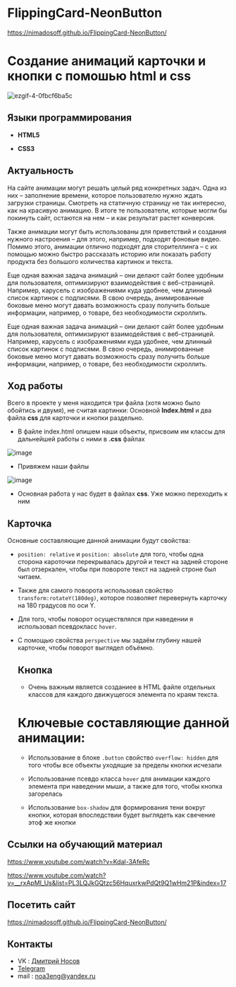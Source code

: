 # FlippingCard-NeonButton
https://nimadosoff.github.io/FlippingCard-NeonButton/
# Создание анимаций карточки и кнопки с помошью html и css
<p align='center'>
  
![ezgif-4-0fbcf6ba5c](https://github.com/NimaDosOFF/FlippingCard-NeonButton/assets/133951460/41732bbc-50a2-4e82-98ca-ca5f939badc1)

  

## Языки программирования
- **HTML5**
  
- **CSS3**

## Актуальность

  
На сайте анимации могут решать целый ряд конкретных задач. Одна из них – заполнение времени, которое пользователю нужно ждать загрузки страницы. Смотреть на статичную страницу не так интересно, как на красивую анимацию. В итоге те пользователи, которые могли бы покинуть сайт, остаются на нем – и как результат растет конверсия.

Также анимации могут быть использованы для приветствий и создания нужного настроения – для этого, например, подходят фоновые видео. Помимо этого, анимации отлично подходят для сторителлинга – с их помощью можно быстро рассказать историю или показать работу продукта без большого количества картинок и текста.
  
  
Еще одная важная задача анимаций – они делают сайт более удобным для пользователя, оптимизируют взаимодействия с веб-страницей. Например, карусель с изображениями куда удобнее, чем длинный список картинок с подписями. В свою очередь, анимированные боковые меню могут давать возможность сразу получить больше информации, например, о товаре, без необходимости скроллить.
  
  
Еще одная важная задача анимаций – они делают сайт более удобным для пользователя, оптимизируют взаимодействия с веб-страницей. Например, карусель с изображениями куда удобнее, чем длинный список картинок с подписями. В свою очередь, анимированные боковые меню могут давать возможность сразу получить больше информации, например, о товаре, без необходимости скроллить.
## Ход работы
  
  Всего в проекте у меня находится три файла (хотя можно было обойтись и двумя), не считая картинки: Основной **Index.html** и два файла **css** для карточки и кнопки раздельно.
  
  - В файле index.html опишем наши объекты, присвоим им классы для дальнейшей работы с ними в **.css** файлах
  
  ![image](https://github.com/NimaDosOFF/FlippingCard-NeonButton/assets/133951460/a94ac06a-e69a-4209-8532-22bc94f0a7ed)

  - Привяжем наши файлы
  
  ![image](https://github.com/NimaDosOFF/FlippingCard-NeonButton/assets/133951460/9f978307-bce6-4a81-8182-2c61655d5e2e)

  
  - Основная работа у нас будет в файлах **css**. Уже можно переходить к ним
  
  ## Карточка
  
  Основные составляющие данной анимации будут свойства:
- `position: relative` и `position: absolute` для того, чтобы одна сторона кароточки перекрывалась другой и текст на задней стороне был отзеркален, чтобы при повороте текст на задней строне был читаем. 
- Также для самого поворота использовал свойство `transform:rotateY(180deg)`, которое позволяет перевернуть карточку на 180 градусов по оси Y. 
- Для того, чтобы поворот осуществлялся при наведении я использовал псевдокласс `hover`. 
- C помощью свойства `perspective` мы задаём глубину нашей карточке, чтобы поворот выглядел объёмно.
  
  ## Кнопка
  
  - Очень важным является созданиее в HTML файле отдельных классов для каждого движущегося элемента по краям текста.
  
  # Ключевые составляющие данной анимации:
  
  - Использование в блоке `.button` свойство `overflow: hidden` для того чтобы все объекты уходящие за пределы кнопки исчезали
  
  - Использование псевдо класса `hover` для анимации каждого элемента при наведении мыши, а также для того, чтобы кнопка загорелась
  - Использование `box-shadow` для формирования тени вокруг кнопки, которая впоследствии будет выглядеть как свечение этоф же кнопки
  
## Ссылки на обучающий материал
  
 https://www.youtube.com/watch?v=Kdal-3AfeRc
  
  https://www.youtube.com/watch?v=__rxApMI_Us&list=PL3LQJkGQtzc56HquxrkwPdQt9Q1wHm21P&index=17

## Посетить сайт
  
https://nimadosoff.github.io/FlippingCard-NeonButton/

## Контакты
- VK : [Дмитрий Носов](https://vk.com/nimadosov)
- [Telegram](https://t.me/dosoff)
- mail : noa3eng@yandex.ru

